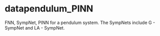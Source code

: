 # datapendulum_PINN
FNN, SympNet, PINN for a pendulum system. 
The SympNets include G - SympNet and LA - SympNet.
